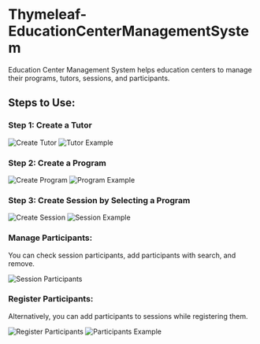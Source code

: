 # Thymeleaf-EducationCenterManagementSystem

Education Center Management System helps education centers to manage their programs, tutors, sessions, and participants.

## Steps to Use:

### Step 1: Create a Tutor 

![Create Tutor](https://github.com/AhmetNSHN/Thymeleaf-EducationCenterManagementSystem/assets/64427438/c5b81a0a-1acb-4317-a0a7-cc1966745283)
![Tutor Example](https://github.com/AhmetNSHN/Thymeleaf-EducationCenterManagementSystem/assets/64427438/cfa2ab5d-f8c5-4def-a2cc-c159e1bd068d)

### Step 2: Create a Program

![Create Program](https://github.com/AhmetNSHN/Thymeleaf-EducationCenterManagementSystem/assets/64427438/8f8b8dcb-29ee-47c9-bea8-8bc64b827843)
![Program Example](https://github.com/AhmetNSHN/Thymeleaf-EducationCenterManagementSystem/assets/64427438/b41da3d0-8a99-4de3-8162-c8c25daa6071)

### Step 3: Create Session by Selecting a Program

![Create Session](https://github.com/AhmetNSHN/Thymeleaf-EducationCenterManagementSystem/assets/64427438/2d61c161-9c10-4340-9480-362392dae937)
![Session Example](https://github.com/AhmetNSHN/Thymeleaf-EducationCenterManagementSystem/assets/64427438/73806bf7-4d19-4e05-808b-f4861792d90d)

### Manage Participants:

You can check session participants, add participants with search, and remove.

![Session Participants](https://github.com/AhmetNSHN/Thymeleaf-EducationCenterManagementSystem/assets/64427438/04fb27dc-de59-4d4e-a65a-c85e4b9f9412)

### Register Participants:

Alternatively, you can add participants to sessions while registering them.

![Register Participants](https://github.com/AhmetNSHN/Thymeleaf-EducationCenterManagementSystem/assets/64427438/cdd7783c-bbce-4eed-a76f-91f57c1c18d4)
![Participants Example](https://github.com/AhmetNSHN/Thymeleaf-EducationCenterManagementSystem/assets/64427438/9f8bcbbb-104c-410f-be5d-e4c3508bc5e1)
